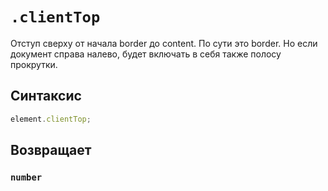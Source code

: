 # `.clientTop`

Отступ сверху от начала border до content. По сути это border. Но если документ справа налево, будет включать в себя также полосу прокрутки.

## Синтаксис

```js
element.clientTop;
```

## Возвращает

### `number`
